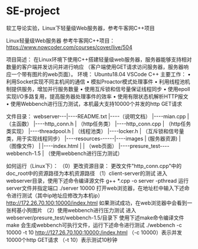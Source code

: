 # SE-project
软工导论实验，Linux下轻量级Web服务器，参考牛客网C++项目

Linux轻量级Web服务器
参考牛客网C++项目：https://www.nowcoder.com/courses/cover/live/504

项目简述：
    在Linux环境下使用C++搭建轻量级web服务器，服务器能够支持相对数量的客户端并发访问并进行响应
（客户端使用GET请求访问服务器，服务器响应一个带有图片的web页面）。
环境：
    Ubuntu18.04  VSCode  C++
主要工作：
    • 利用Socket实现不同主机间的通信
    • 模拟Proactor模式处理事件
    • 利用线程池机制提供服务，增加并行服务数量
    • 使用互斥锁和信号量保证线程同步
    • 使用epoll实现I/O多路复用，提高服务器处理事件的效率
    • 使用有限状态机解析HTTP报文
    • 使用Webbench进行压力测试，本机最大支持10000个并发的http GET请求


文件目录：
webserver---|----README.txt
            |----（说明文档）
            |----mian.cpp
            |   （主函数）
            |----http_conn.h
            |   （http任务类）
            |----http_conn.cpp
            |   （http任务类实现）
            |----threadpool.h
            |   （线程池类）
            |----locker.h
            |   （互斥锁和信号量类，用于实现线程同步）
            |----resources------|----images
            |    (服务器资源)    |   （图像文件）
            |                   |----index.html
            |                   |   （web页面）
            |----presure_test----webbench-1.5
            |                   （使用webbench进行压力测试）



如何运行（Linux下）：
（0）更改资源目录：
    更改文件"http_conn.cpp"中的doc_root中的资源路径为本机资源路径
（1）client-server的测试
    进入webserver目录，使用下述命令编译源文件
        g++ *.cpp -o server -pthread
    运行server文件并指定端口
        ./server 10000
    打开web浏览器，在地址栏中输入下述命令进行测试（其中ip地址应修改为本机ip）
        http://172.26.70.100:10000/index.html
    如果测试成功，在web浏览器中会看到一张柯基小狗图片
（2）使用webbench进行压力测试
    进入webserver/presure_test/webbench-1.5/目录下
    使用下述make命令编译文件
        make
    会生成webbench可执行文件，运行下述命令进行测试
        ./webbench -c 10000 -t 10 http://127.26.70.100:10000:/index.html
    （-c 10000）表示并发10000个http GET请求
    （-t 10）表示测试10秒钟

